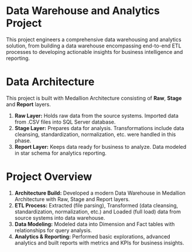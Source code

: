 # **Data Warehouse and Analytics Project**
This project engineers a comprehensive data warehousing and analytics solution, from building a data warehouse encompassing end-to-end ETL processes to developing actionable insights for business intelligence and reporting.

# **Data Architecture**
This project is built with Medallion Architecture consisting of **Raw**, **Stage** and **Report** layers.
1. **Raw Layer:** Holds raw data from the source systems. Imported data from .CSV files into SQL Server database.
2. **Stage Layer:** Prepares data for analysis. Transformations include data cleansing, standardization, normalization, etc. were handled in this phase.
3. **Report Layer:** Keeps data ready for business to analyze. Data modeled in star schema for analytics reporting.

# **Project Overview**
1. **Architecture Build:** Developed a modern Data Warehouse in Medallion Architecture with Raw, Stage and Report layers. 
2. **ETL Process:** Extracted (file parsing), Transformed (data cleansing, standardization, normalization, etc.) and Loaded (full load) data from source systems into data warehouse.
3. **Data Modeling:** Modeled data into Dimension and Fact tables with relationships for query analysis.
4. **Analytics & Reporting:** Performed basic explorations, advanced analytics and built reports with metrics and KPIs for business insights.
